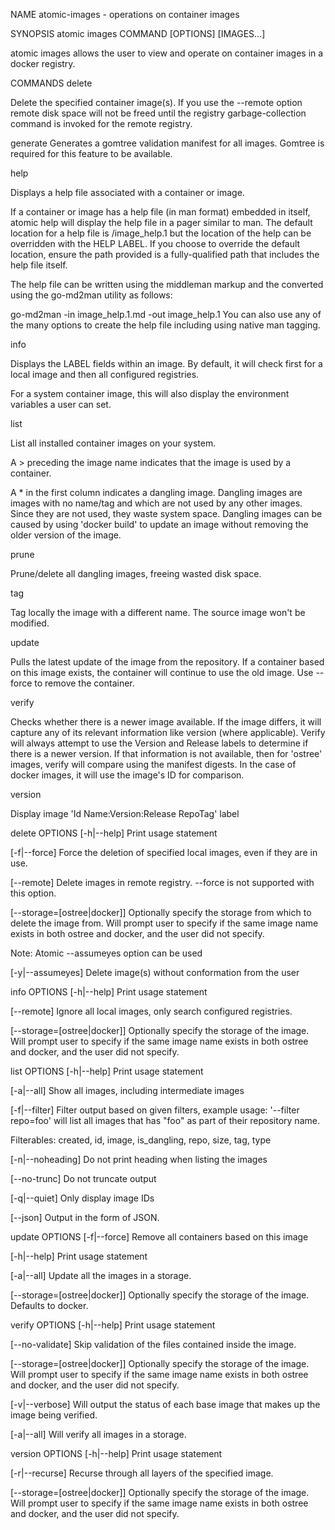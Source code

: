 NAME
atomic-images - operations on container images

SYNOPSIS
atomic images COMMAND [OPTIONS] [IMAGES...]

atomic images allows the user to view and operate on container images in a docker registry.

COMMANDS
delete

Delete the specified container image(s). If you use the --remote option remote disk space will not be freed until the registry garbage-collection command is invoked for the remote registry.

generate Generates a gomtree validation manifest for all images. Gomtree is required for this feature to be available.

help

Displays a help file associated with a container or image.

If a container or image has a help file (in man format) embedded in itself, atomic help will display the help file in a pager similar to man. The default location for a help file is /image_help.1 but the location of the help can be overridden with the HELP LABEL. If you choose to override the default location, ensure the path provided is a fully-qualified path that includes the help file itself.

The help file can be written using the middleman markup and the converted using the go-md2man utility as follows:

go-md2man -in image_help.1.md -out image_help.1
You can also use any of the many options to create the help file including using native man tagging.

info

Displays the LABEL fields within an image. By default, it will check first for a local image and then all configured registries.

For a system container image, this will also display the environment variables a user can set.

list

List all installed container images on your system.

A > preceding the image name indicates that the image is used by a container.

A * in the first column indicates a dangling image. Dangling images are images with no name/tag and which are not used by any other images. Since they are not used, they waste system space. Dangling images can be caused by using 'docker build' to update an image without removing the older version of the image.

prune

Prune/delete all dangling images, freeing wasted disk space.

tag

Tag locally the image with a different name. The source image won't be modified.

update

Pulls the latest update of the image from the repository. If a container based on this image exists, the container will continue to use the old image. Use --force to remove the container.

verify

Checks whether there is a newer image available. If the image differs, it will capture any of its relevant information like version (where applicable). Verify will always attempt to use the Version and Release labels to determine if there is a newer version. If that information is not available, then for 'ostree' images, verify will compare using the manifest digests. In the case of docker images, it will use the image's ID for comparison.

version

Display image 'Id Name:Version:Release RepoTag' label

delete OPTIONS
[-h|--help] Print usage statement

[-f|--force] Force the deletion of specified local images, even if they are in use.

[--remote] Delete images in remote registry. --force is not supported with this option.

[--storage=[ostree|docker]] Optionally specify the storage from which to delete the image from. Will prompt user to specify if the same image name exists in both ostree and docker, and the user did not specify.

Note:
Atomic --assumeyes option can be used

[-y|--assumeyes] Delete image(s) without conformation from the user

info OPTIONS
[-h|--help] Print usage statement

[--remote] Ignore all local images, only search configured registries.

[--storage=[ostree|docker]] Optionally specify the storage of the image. Will prompt user to specify if the same image name exists in both ostree and docker, and the user did not specify.

list OPTIONS
[-h|--help] Print usage statement

[-a|--all] Show all images, including intermediate images

[-f|--filter] Filter output based on given filters, example usage: '--filter repo=foo' will list all images that has "foo" as part of their repository name.

Filterables: created, id, image, is_dangling, repo, size, tag, type

[-n|--noheading] Do not print heading when listing the images

[--no-trunc] Do not truncate output

[-q|--quiet] Only display image IDs

[--json] Output in the form of JSON.

update OPTIONS
[-f|--force] Remove all containers based on this image

[-h|--help] Print usage statement

[-a|--all] Update all the images in a storage.

[--storage=[ostree|docker]] Optionally specify the storage of the image. Defaults to docker.

verify OPTIONS
[-h|--help] Print usage statement

[--no-validate] Skip validation of the files contained inside the image.

[--storage=[ostree|docker]] Optionally specify the storage of the image. Will prompt user to specify if the same image name exists in both ostree and docker, and the user did not specify.

[-v|--verbose] Will output the status of each base image that makes up the image being verified.

[-a|--all] Will verify all images in a storage.

version OPTIONS
[-h|--help] Print usage statement

[-r|--recurse] Recurse through all layers of the specified image.

[--storage=[ostree|docker]] Optionally specify the storage of the image. Will prompt user to specify if the same image name exists in both ostree and docker, and the user did not specify.

